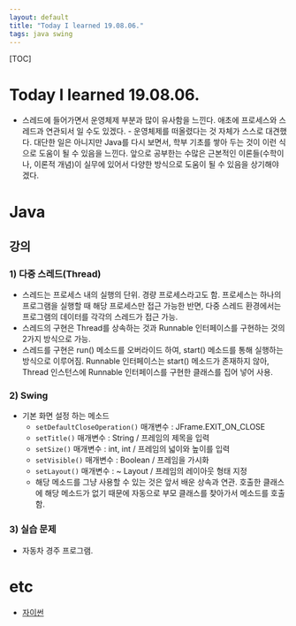 ```yaml
---
layout: default
title: "Today I learned 19.08.06."
tags: java swing
---
```

[TOC]
# Today I learned 19.08.06.
- 스레드에 들어가면서 운영체제 부분과 많이 유사함을 느낀다. 애초에 프로세스와 스레드과 연관되서 일 수도 있겠다. - 운영체제를 떠올렸다는 것 자체가 스스로 대견했다. 대단한 일은 아니지만 Java를 다시 보면서, 학부 기초를 쌓아 두는 것이 이런 식으로 도움이 될 수 있음을 느낀다. 앞으로 공부한는 수많은 근본적인 이론들(수학이나, 이론적 개념)이 실무에 있어서 다양한 방식으로 도움이 될 수 있음을 상기해야 겠다.

# Java
## 강의
### 1) 다중 스레드(Thread)
- 스레드는 프로세스 내의 실행의 단위. 경량 프로세스라고도 함. 프로세스는 하나의 프로그램을 실행할 때 해당 프로세스만 접근 가능한 반면, 다중 스레드 환경에서는 프로그램의 데이터를 각각의 스레드가 접근 가능.
- 스레드의 구현은 Thread를 상속하는 것과 Runnable 인터페이스를 구현하는 것의 2가지 방식으로 가능.
- 스레드를 구현은 run() 메소드를 오버라이드 하여, start() 메소드를 통해 실행하는 방식으로 이루어짐. Runnable 인터페이스는 start() 메소드가 존재하지 않아, Thread 인스턴스에 Runnable 인터페이스를 구현한 클래스를 집어 넣어 사용.

### 2) Swing
- 기본 화면 설정 하는 메소드
    - `setDefaultCloseOperation()`	매개변수 : JFrame.EXIT_ON_CLOSE
    - `setTitle()`	매개변수 : String / 프레임의 제목을 입력
    - `setSize()`	매개변수 : int, int / 프레임의 넓이와 높이를 입력
    - `setVisible()`	매개변수 : Boolean / 프레임을 가시화
    - `setLayout()`	매개변수 : ~ Layout / 프레임의 레이아웃 형태 지정
    - 해당 메소드를 그냥 사용할 수 있는 것은 앞서 배운 상속과 연관. 호출한 클래스에 해당 메소드가 없기 때문에 자동으로 부모 클래스를 찾아가서 메소드를 호출함.

### 3) 실습 문제
- 자동차 경주 프로그램.


# etc
- [자이썬](https://jythonbook-ko.readthedocs.io/en/latest/JythonAndJavaIntegration.html)